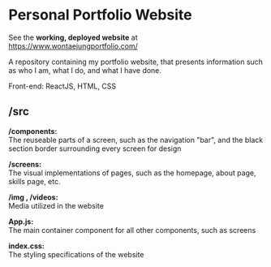 # Personal Portfolio Website
See the **working, deployed website** at https://www.wontaejungportfolio.com/

A repository containing my portfolio website, that presents information such as who I am, what I do, and what I have done.

Front-end: ReactJS, HTML, CSS

## /src
**/components:**  
The reuseable parts of a screen, such as the navigation "bar", and the black section border surrounding every screen for design

**/screens:**  
The visual implementations of pages, such as the homepage, about page, skills page, etc.

**/img , /videos:**  
Media utilized in the website

**App.js:**  
The main container component for all other components, such as screens

**index.css:**  
The styling specifications of the website

